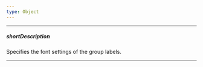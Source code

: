 ```yaml
---
type: Object
---
```

---
##### shortDescription
Specifies the font settings of the group labels.

---
